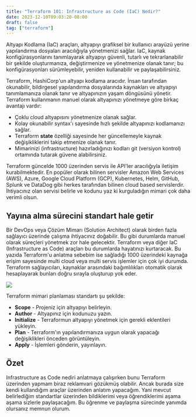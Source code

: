 ```yaml
---
title: "Terraform 101: Infrastructure as Code (IaC) Nedir?"
date: 2023-12-10T09:03:20-08:00
draft: false
tag: ["terraform"]
---
```


Altyapı Kodlama (IaC) araçları, altyapıyı grafiksel bir kullanıcı arayüzü yerine yapılandırma dosyaları aracılığıyla yönetmenizi sağlar. IaC, kaynak konfigürasyonlarını tanımlayarak altyapıyı güvenli, tutarlı ve tekrarlanabilir bir şekilde oluşturmanıza, değiştirmenize ve yönetmenize olanak tanır; bu konfigürasyonları sürümleyebilir, yeniden kullanabilir ve paylaşabilirsiniz.

Terraform, HashiCorp'un altyapı kodlama aracıdır. İnsan tarafından okunabilir, bildirgesel yapılandırma dosyalarında kaynakları ve altyapıyı tanımlamanıza olanak tanır ve altyapınızın yaşam döngüsünü yönetir. Terraform kullanmanın manuel olarak altyapınızı yönetmeye göre birkaç avantajı vardır:

*   Çoklu cloud altyapısını yönetmenize olanak sağlar.
*   Kolay okunabilir syntax'ı sayesinde hızlı şekilde altyapınızı kodlamanızı sağlar.
*   Terraform **state** özelliği sayesinde her güncellemeyle kaynak değişikliklerini takip etmenize olanak tanır.
*   Mimarinizi (infrastructure) hazırladığınızı kodları git (versiyon kontrol) ortamında tutarak güvene alabilirsiniz. 

Terraform güncelde 1000 üzerinden servis ile API'ler aracılığıyla iletişim kurabilmektedir. En popüler olarak bilinen servisler Amazon Web Services (AWS), Azure, Google Cloud Platform (GCP), Kubernetes, Helm, GitHub, Splunk ve DataDog gibi herkes tarafından bilinen cloud based servislerdir. İhtiyacınız olan servisi belirle ve kodunu yaz ki kurguladığın mimari çok daha verimli olsun.

## **Yayına alma sürecini standart hale getir**

Bir DevOps veya Çözüm Mimarı (Solution Architect) olarak birden fazla sağlayıcı üzerinde çalışma ihtiyacınız doğabilir. Bu gibi durumlarda manuel olarak süreçleri yönetmek zor hale gelecektir. Terraform veya diğer IaC (Infrastructure as Code) araçları bu durumlarda hayatınızı kurtaracak. Bu yazıda Terraform'u anlatma sebebim ise sağladığı 1000 üzerindeki kaynağa erişim sayesinde multi cloud veya multi servis işlemler için çok iyi durumda. Terraform sağlayıcıları, kaynaklar arasındaki bağımlılıkları otomatik olarak hesaplayarak bunları doğru sırayla oluşturup yok eder.

![](https://33333.cdn.cke-cs.com/kSW7V9NHUXugvhoQeFaf/images/8830cd3d2e0eeefd02482f58e2afe5e34ac1c2e42b268095.png)

Terraform mimari planlaması standartı şu şekilde:

*   **Scope** - Projeniz için altyapıyı belirleyin.
*   **Author** - Altyapınız için kodunuzu yazın.
*   **Initialize** - Terraformun altyapıyı yönetmek için gerekli eklentileri yükleyin.
*   **Plan** - Terraform'ın yapılandırmanıza uygun olarak yapacağı değişiklikleri önceden görüntüleyin.
*   **Apply** - İşlemleri gönderin, yayınlayın.

## Özet

Infrastructure as Code nediri anlatmaya çalışırken bunu Terraform üzerinden yapmam biraz reklamvari gözükmüş olabilir. Ancak burada size kendi kullandığım araçlar üzerinden anlatım yapacağım. Yani mevcut belirlediğim standartlar üzerinden bildiklerimi veya öğrendiklerimi aşama aşama sizlerle paylaşacağım. Bu öğrenme ve paylaşma sürecinde yanımda olursanız memnun olurum.